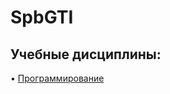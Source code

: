# SpbGTI
## Учебные дисциплины:
• [Программирование](https://github.com/DayMan902/SpbGTI/blob/main/Files/Programming.md)
